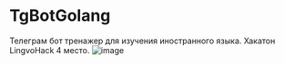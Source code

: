 # TgBotGolang
Телеграм бот тренажер для изучения иностранного языка. Хакатон LingvoHack 4 место.
![image](https://user-images.githubusercontent.com/46971653/162619054-ebf4de4a-e63d-4ff8-b5de-4c03ebcf9abd.png)
